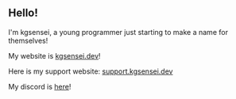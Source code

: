 ## Hello!

I'm kgsensei, a young programmer just starting to make a name for themselves!

My website is [kgsensei.dev](https://kgsensei.dev)!

Here is my support website: [support.kgsensei.dev](https://support.kgsensei.dev)

My discord is [here](https://link.kgsensei.dev/discord)!
